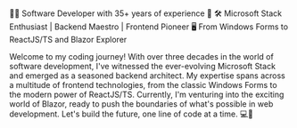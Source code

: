 👨‍💻 Software Developer with 35+ years of experience 🚀
🛠️ Microsoft Stack Enthusiast | Backend Maestro | Frontend Pioneer
🖥️ From Windows Forms to ReactJS/TS and Blazor Explorer

Welcome to my coding journey! With over three decades in the world of software development, I've witnessed the ever-evolving Microsoft Stack and emerged as a seasoned backend architect. My expertise spans across a multitude of frontend technologies, from the classic Windows Forms to the modern power of ReactJS/TS. Currently, I'm venturing into the exciting world of Blazor, ready to push the boundaries of what's possible in web development. Let's build the future, one line of code at a time. 💻🌟
